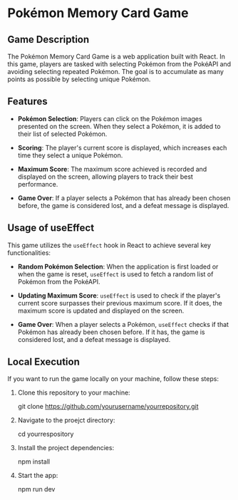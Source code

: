 # Pokémon Memory Card Game

## Game Description

The Pokémon Memory Card Game is a web application built with React. In this game, players are tasked with selecting Pokémon from the PokéAPI and avoiding selecting repeated Pokémon. The goal is to accumulate as many points as possible by selecting unique Pokémon.

## Features

- **Pokémon Selection**: Players can click on the Pokémon images presented on the screen. When they select a Pokémon, it is added to their list of selected Pokémon.

- **Scoring**: The player's current score is displayed, which increases each time they select a unique Pokémon.

- **Maximum Score**: The maximum score achieved is recorded and displayed on the screen, allowing players to track their best performance.

- **Game Over**: If a player selects a Pokémon that has already been chosen before, the game is considered lost, and a defeat message is displayed.

## Usage of useEffect

This game utilizes the `useEffect` hook in React to achieve several key functionalities:

- **Random Pokémon Selection**: When the application is first loaded or when the game is reset, `useEffect` is used to fetch a random list of Pokémon from the PokéAPI.

- **Updating Maximum Score**: `useEffect` is used to check if the player's current score surpasses their previous maximum score. If it does, the maximum score is updated and displayed on the screen.

- **Game Over**: When a player selects a Pokémon, `useEffect` checks if that Pokémon has already been chosen before. If it has, the game is considered lost, and a defeat message is displayed.

## Local Execution

If you want to run the game locally on your machine, follow these steps:

1. Clone this repository to your machine:

   git clone https://github.com/yourusername/yourrepository.git

2. Navigate to the proejct directory:
   
   cd yourrespository

4. Install the project dependencies:
   
   npm install

5. Start the app:
   
   npm run dev
